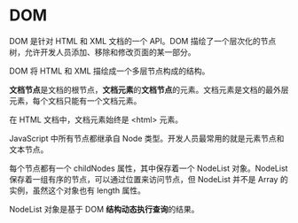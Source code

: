 # DOM

DOM 是针对 HTML 和 XML 文档的一个 API。DOM 描绘了一个层次化的节点树，允许开发人员添加、移除和修改页面的某一部分。

DOM 将 HTML 和 XML 描绘成一个多层节点构成的结构。

**文档节点**是文档的根节点，**文档元素**的**文档节点**的元素。文档元素是文档的最外层元素，每个文档只能有一个文档元素。

在 HTML 文档中，文档元素始终是 <html\> 元素。

JavaScript 中所有节点都继承自 Node 类型。开发人员最常用的就是元素节点和文本节点。

每个节点都有一个 childNodes 属性，其中保存着一个 NodeList 对象。NodeList 保存着一组有序的节点，可以通过位置来访问节点，但 NodeList 并不是 Array 的实例，虽然这个对象也有 length 属性。

NodeList 对象是基于 DOM **结构动态执行查询**的结果。
